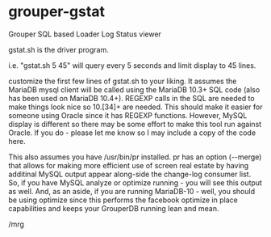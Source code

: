 # grouper-gstat
 Grouper SQL based Loader Log Status viewer

gstat.sh is the driver program.  

i.e. "gstat.sh 5 45" will query every 5 seconds and limit display to 45 lines.

customize the first few lines of gstat.sh to your liking.  It assumes the MariaDB mysql client will be called using the MariaDB 10.3+ SQL code (also has been used on MariaDB 10.4+).  REGEXP calls in the SQL are needed to make things look nice so 10.[34]+ are needed.  This should make it easier for someone using Oracle since it has REGEXP functions.  However, MySQL display is different so there may be some effort to make this tool run against Oracle.  If you do - please let me know so I may include a copy of the code here.

This also assumes you have /usr/bin/pr installed.  pr has an option (--merge) that allows for making more efficient use of screen real estate by having additinal MySQL output appear along-side the change-log consumer list.  So, if you have MySQL analyze or optimize running - you will see this output as well.  And, as an aside, if you are running MariaDB-10 - well, you should be using optimize since this performs the facebook optimize in place capabilities and keeps your GrouperDB running lean and mean.

/mrg
